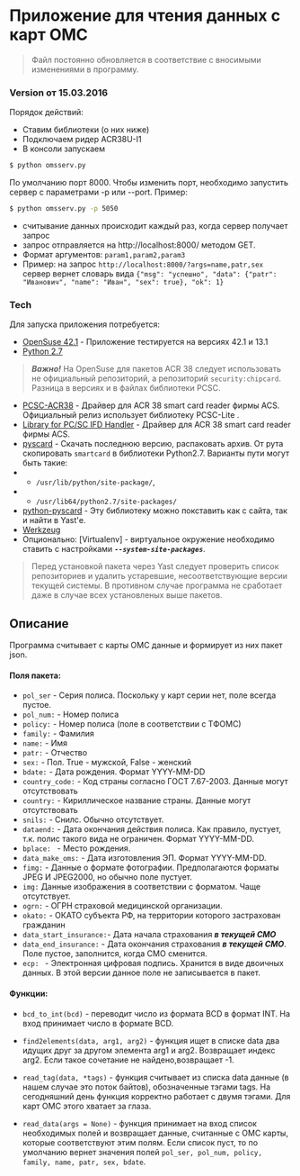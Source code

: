 # Приложение для чтения данных с карт ОМС

> Файл постоянно обновляется в соответствие с вносимыми изменениями в программу.

### Version от 15.03.2016

Порядок действий:

  - Ставим библиотеки (о них ниже)
  - Подключаем ридер ACR38U-I1
  - В консоли запускаем  
```sh
$ python omsserv.py 
```
По умолчанию порт 8000. Чтобы изменить порт, необходимо запустить сервер с параметрами -p или --port. Пример:
```sh
$ python omsserv.py -p 5050 
```
 - считывание данных происходит каждый раз, когда сервер получает запрос
 - запрос отправляется на http://localhost:8000/ методом GET. 
 - Формат аргументов: `param1,param2,param3`
 - Пример: на запрос `http://localhost:8000/?args=name,patr,sex` сервер вернет словарь вида `{"msg": "успешно", "data": {"patr": "Иванович", "name": "Иван", "sex": true}, "ok": 1}`
 

### Tech

Для запуска приложения потребуется:

* [OpenSuse 42.1] - Приложение тестируется на версиях 42.1 и 13.1
* [Python 2.7]
> ***Важно!*** На OpenSuse для пакетов ACR 38 следует использовать не официальный репозиторий, а репозиторий ```security:chipcard```. Разница в версиях и в файлах библиотеки PCSC.
* [PCSC-ACR38] - Драйвер для  ACR 38 smart card reader фирмы ACS. Официальный релиз использует библиотеку  PCSC-Lite .
* [Library for PC/SC IFD Handler] - Драйвер для  ACR 38 smart card reader фирмы ACS. 
* [pyscard] - Скачать последнюю версию, распаковать архив. От рута скопировать ``smartcard`` в библиотеки  Python2.7. Варианты пути могут быть такие:
* * ``/usr/lib/python/site-package/``,
* * ``/usr/lib64/python2.7/site-packages/``
* [python-pyscard] - Эту библиотеку можно покставить как с сайта, так и найти в Yast'е.
* [Werkzeug]
* Опционально: [Virtualenv] - виртуальное окружение необходимо ставить с настройками ***`--system-site-packages`***. 
> Перед установкой пакета через Yast следует проверить список репозиториев и удалить устаревшие, несоответствующие версии текущей системы. В противном случае программа не сработает даже в случае всех установленых выше пакетов.

## Описание

Программа  считывает с карты ОМС данные и формирует из них пакет json. 

#### Поля пакета:
 - `pol_ser` - Серия полиса. Поскольку у карт серии нет, поле всегда пустое.
- `pol_num:` - Номер полиса
- `policy:` - Номер полиса (поле в соответствии с ТФОМС)
- `family:` - Фамилия
- `name:` - Имя
- `patr:` - Отчество
- `sex:` - Пол. True - мужской, False - женский
- `bdate:` - Дата рождения. Формат YYYY-MM-DD
- `country_code:` - Код страны согласно ГОСТ 7.67-2003. Данные могут отсутствовать
- `country:` - Кириллическое название страны. Данные могут отсутствовать
- `snils:` - Снилс. Обычно отсутствует.
- `dataend:` - Дата окончания действия полиса. Как правило, пустует, т.к. полис такого вида не ограничен. Формат YYYY-MM-DD.
- `bplace: ` - Место рождения.
- `data_make_oms:` - Дата изготовления ЭП. Формат YYYY-MM-DD.
- `fimg:` - Данные о формате фотографии. Предполагаются форматы JPEG И JPEG2000, но обычно поле пустует.
- `img:` Данные изображения в соответствии с форматом. Чаще отсутствует.
- `ogrn:` - ОГРН страховой медицинской организации.
- `okato:` - ОКАТО субъекта РФ, на территории которого застрахован гражданин
- `data_start_insurance:`- Дата начала страхования ***в текущей СМО***
- `data_end_insurance:` - Дата окончания страхования ***в текущей СМО***. Поле пустое, заполнится, когда СМО сменится.
- `ecp: ` - Электронная цифровая подпись.  Хранится в виде двоичных данных.  В этой версии данное поле не записывается в пакет.

#### Функции:
- `bcd_to_int(bcd)` - переводит число из формата BCD в формат INT. На вход принимает число в формате BCD.
- `find2elements(data, arg1, arg2)` - функция ищет в списке data два идущих друг за другом элемента arg1 и arg2. Возвращает индекс arg2. Если такое сочетание не найдено,возвращает -1.
- `read_tag(data, *tags)` - функция считывает из списка data данные (в нашем случае это поток байтов), обозначенные тэгами tags. На сегодняшний день функция корректно работает с двумя тэгами. Для карт ОМС  этого хватает за глаза.
- `read_data(args = None)` - функция принимает на вход список необходимых полей и возвращает данные, считанные с ОМС карты, которые соответствуют этим полям. Если список пуст, то по умолчанию вернет значения полей `pol_ser, pol_num, policy, family, name, patr, sex, bdate`.


   [OpenSuse 42.1]: <http://software.opensuse.org/421/en>
   [Python 2.7]: <https://www.python.org/download/releases/2.7/>
   [PCSC-ACR38]: <http://software.opensuse.org/package/pcsc-acr38>
   [Library for PC/SC IFD Handler]: <http://software.opensuse.org/package/libacr38ucontrol0>
   [pyscard]: <https://sourceforge.net/projects/pyscard/>
   [python-pyscard]: <http://software.opensuse.org/package/python-pyscard>
   [Werkzeug]: <http://werkzeug.pocoo.org/>
